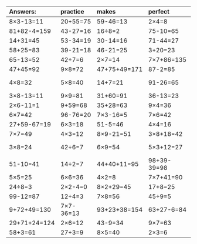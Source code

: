 | Answers: | practice | makes | perfect | ! |
| :--- | :--- | :--- | :--- | :--- |
| 8×3-13=11 | 20+55=75 | 59-46=13 | 2×4=8 | 7×2+34=48 | 
| 81+82-4=159 | 43-27=16 | 16÷8=2 | 75-10=65 | 28-22=6 | 
| 14+31=45 | 53-34=19 | 30-14=16 | 71-44=27 | 8×3=24 | 
| 58+25=83 | 39-21=18 | 46-21=25 | 3+20=23 | 5×9=45 | 
| 65-13=52 | 42÷7=6 | 2×7=14 | 7×7+86=135 | 37-28=9 | 
| 47+45=92 | 9×8=72 | 47+75+49=171 | 87-2=85 | 10÷5=2 | 
| 4×8=32 | 5×8=40 | 14+7=21 | 91-26=65 | 27+12-30=9 | 
| 3×8-13=11 | 9×9=81 | 31+60=91 | 36-13=23 | 30+25=55 | 
| 2×6-11=1 | 9+59=68 | 35+28=63 | 9×4=36 | 3×7=21 | 
| 6×7=42 | 96-76=20 | 7×3-16=5 | 7×6=42 | 96+3=99 | 
| 27+59-67=19 | 6×3=18 | 51-5=46 | 4×4=16 | 18+58=76 | 
| 7×7=49 | 4×3=12 | 8×9-21=51 | 3×8+18=42 | 48÷6=8 | 
| 3×8=24 | 42÷6=7 | 6×9=54 | 5×3+12=27 | 48+31-12=67 | 
| 51-10=41 | 14÷2=7 | 44+40+11=95 | 98+39-39=98 | 50+34=84 | 
| 5×5=25 | 6×6=36 | 4×2=8 | 7×7+41=90 | 96-75=21 | 
| 24÷8=3 | 2×2-4=0 | 8×2+29=45 | 17+8=25 | 2×2+8=12 | 
| 99-12=87 | 12÷4=3 | 7×8=56 | 45÷9=5 | 24+53=77 | 
| 9+72+49=130 | 7×7-36=13 | 93+23+38=154 | 63+27-6=84 | 4×7-13=15 | 
| 29+71+24=124 | 2×6=12 | 43-9=34 | 9×7=63 | 3+18-14=7 | 
| 58+3=61 | 27÷3=9 | 8×5=40 | 2×3=6 | 16+33=49 | 

